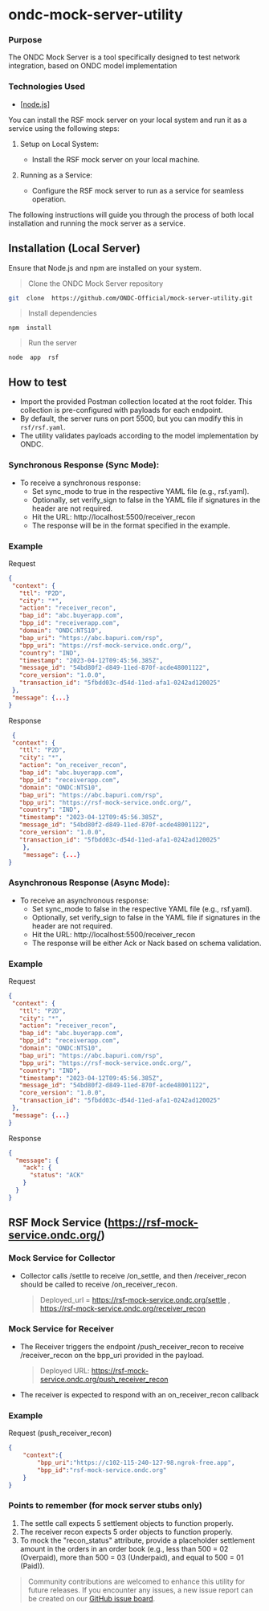 # ondc-mock-server-utility

### Purpose

The ONDC Mock Server is a tool specifically designed to test network integration, based on ONDC model implementation

### Technologies Used

- [[node.js](https://nodejs.org/en/)]

You can install the RSF mock server on your local system and run it as a service using the following steps:

1. Setup on Local System:
   - Install the RSF mock server on your local machine.

2. Running as a Service:
   - Configure the RSF mock server to run as a service for seamless operation.

The following instructions will guide you through the process of both local installation and running the mock server as a service.

## Installation (Local Server)

Ensure that Node.js and npm are installed on your system.

> Clone the ONDC Mock Server repository

```bash
git  clone  https://github.com/ONDC-Official/mock-server-utility.git
```

> Install dependencies

```shell
npm  install
```

> Run the server

```shell
node  app  rsf
```

## How to test

- Import the provided Postman collection located at the root folder. This collection is pre-configured with payloads for each endpoint.
- By default, the server runs on port 5500, but you can modify this in `rsf/rsf.yaml`.
- The utility validates payloads according to the model implementation by ONDC.

### Synchronous Response (Sync Mode):

- To receive a synchronous response:
  - Set sync_mode to true in the respective YAML file (e.g., rsf.yaml).
  - Optionally, set verify_sign to false in the YAML file if signatures in the header are not required.
  - Hit the URL: http://localhost:5500/receiver_recon
  - The response will be in the format specified in the example.

### Example

Request

```json
{
 "context": {
   "ttl": "P2D",
   "city": "*",
   "action": "receiver_recon",
   "bap_id": "abc.buyerapp.com",
   "bpp_id": "receiverapp.com",
   "domain": "ONDC:NTS10",
   "bap_uri": "https://abc.bapuri.com/rsp",
   "bpp_uri": "https://rsf-mock-service.ondc.org/",
   "country": "IND",
   "timestamp": "2023-04-12T09:45:56.385Z",
   "message_id": "54bd80f2-d849-11ed-870f-acde48001122",
   "core_version": "1.0.0",
   "transaction_id": "5fbdd03c-d54d-11ed-afa1-0242ad120025"
 },
 "message": {...}
}
```

Response

```json
 {
 "context": {
   "ttl": "P2D",
   "city": "*",
   "action": "on_receiver_recon",
   "bap_id": "abc.buyerapp.com",
   "bpp_id": "receiverapp.com",
   "domain": "ONDC:NTS10",
   "bap_uri": "https://abc.bapuri.com/rsp",
   "bpp_uri": "https://rsf-mock-service.ondc.org/",
   "country": "IND",
   "timestamp": "2023-04-12T09:45:56.385Z",
   "message_id": "54bd80f2-d849-11ed-870f-acde48001122",
   "core_version": "1.0.0",
   "transaction_id": "5fbdd03c-d54d-11ed-afa1-0242ad120025"
    },
    "message": {...}
}
```

### Asynchronous Response (Async Mode):

- To receive an asynchronous response:
  - Set sync_mode to false in the respective YAML file (e.g., rsf.yaml).
  - Optionally, set verify_sign to false in the YAML file if signatures in the header are not required.
  - Hit the URL: http://localhost:5500/receiver_recon
  - The response will be either Ack or Nack based on schema validation.

### Example

Request

```json
{
 "context": {
   "ttl": "P2D",
   "city": "*",
   "action": "receiver_recon",
   "bap_id": "abc.buyerapp.com",
   "bpp_id": "receiverapp.com",
   "domain": "ONDC:NTS10",
   "bap_uri": "https://abc.bapuri.com/rsp",
   "bpp_uri": "https://rsf-mock-service.ondc.org/",
   "country": "IND",
   "timestamp": "2023-04-12T09:45:56.385Z",
   "message_id": "54bd80f2-d849-11ed-870f-acde48001122",
   "core_version": "1.0.0",
   "transaction_id": "5fbdd03c-d54d-11ed-afa1-0242ad120025"
 },
 "message": {...}
}
```

Response

```json
{
  "message": {
    "ack": {
      "status": "ACK"
    }
  }
}
```

## RSF Mock Service (https://rsf-mock-service.ondc.org/)

### Mock Service for Collector

- Collector calls /settle to receive /on_settle, and then /receiver_recon should be called to receive /on_receiver_recon.
  > Deployed_url = https://rsf-mock-service.ondc.org/settle , https://rsf-mock-service.ondc.org/receiver_recon

### Mock Service for Receiver

- The Receiver triggers the endpoint /push_receiver_recon to receive /receiver_recon on the bpp_uri provided in the payload.
  > Deployed URL: https://rsf-mock-service.ondc.org/push_receiver_recon
- The receiver is expected to respond with an on_receiver_recon callback

### Example

Request (push_receiver_recon)
```json
{
    "context":{
        "bpp_uri":"https://c102-115-240-127-98.ngrok-free.app",
        "bpp_id":"rsf-mock-service.ondc.org"
    }
}
```
### Points to remember (for mock server stubs only)

1. The settle call expects 5 settlement objects to function properly.
2. The receiver recon expects 5 order objects to function properly.
3. To mock the "recon_status" attribute, provide a placeholder settlement amount in the orders in an order book (e.g., less than 500 = 02 (Overpaid), more than 500 = 03 (Underpaid), and equal to 500 = 01 (Paid)).

> Community contributions are welcomed to enhance this utility for future releases.
> If you encounter any issues, a new issue report can be created on our [GitHub issue board](https://github.com/ONDC-Official/mock-server-utility/issues).

